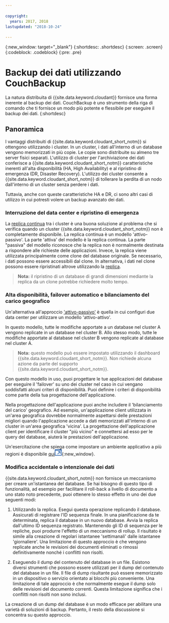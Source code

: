 ```yaml
---

copyright:
  years: 2017, 2018
lastupdated: "2018-10-24"

---
```


{:new_window: target="_blank"}
{:shortdesc: .shortdesc}
{:screen: .screen}
{:codeblock: .codeblock}
{:pre: .pre}

<!-- Acrolinx: 2017-05-02 -->

# Backup dei dati utilizzando CouchBackup

La natura distribuita di  {{site.data.keyword.cloudant}} fornisce una forma inerente al backup dei dati.
CouchBackup è uno strumento della riga di comando che ti fornisce  un modo più potente e flessibile per eseguire il backup dei dati.
{:shortdesc}

## Panoramica

I vantaggi distribuiti di {{site.data.keyword.cloudant_short_notm}} si ottengono utilizzando i cluster.
In un cluster,
i dati all'interno di un database vengono memorizzati in più copie.
Le copie sono distribuite su almeno tre server fisici separati.
L'utilizzo di cluster per l'archiviazione dei dati conferisce a {{site.data.keyword.cloudant_short_notm}}
caratteristiche inerenti all'alta disponibilità (HA, High Availability) e al ripristino di emergenza (DR, Disaster Recovery).
L'utilizzo dei cluster consente a {{site.data.keyword.cloudant_short_notm}} di tollerare la perdita di un nodo
dall'interno di un cluster senza perdere i dati.

Tuttavia,
anche con queste caratteristiche HA e DR,
ci sono altri casi di utilizzo in cui potresti volere un backup avanzato dei dati.

<div id="activepassive"></div>

### Interruzione del data center e ripristino di emergenza

La [replica continua](../api/replication.html#continuous-replication) tra i cluster è una buona soluzione al problema che si verifica quando
un cluster {{site.data.keyword.cloudant_short_notm}} non è completamente disponibile.
La replica continua è un modello 'attivo-passivo'.
La parte 'attiva' del modello è la replica continua.
La parte "passiva" del modello riconosce che la replica non è normalmente destinata a rispondere alle richieste delle applicazioni.
Invece,
la replica viene utilizzata principalmente come clone del database originale.
Se necessario,
i dati possono essere accessibili dal clone.
In alternativa,
i dati nel clone possono essere ripristinati altrove utilizzando la [replica](../api/replication.html).

>	**Nota:** il ripristino di un database di grandi dimensioni mediante la replica da un clone potrebbe richiedere molto tempo.

### Alta disponibilità, failover automatico e bilanciamento del carico geografico

Un'alternativa all'approccio ['attivo-passivo'](#activepassive) è quella in cui configuri due data center per utilizzare un modello 'attivo-attivo'.

In questo modello,
tutte le modifiche apportate a un database nel cluster A vengono replicate in un database nel cluster B.
Allo stesso modo,
tutte le modifiche apportate al database nel cluster B vengono replicate al database nel cluster A.

>	**Nota:** questo modello può essere impostato utilizzando il dashboard {{site.data.keyword.cloudant_short_notm}}.
Non richiede alcuna azione da parte del supporto {{site.data.keyword.cloudant_short_notm}}.

Con questo modello in uso,
puoi progettare le tue applicazioni del database per eseguire il 'failover' su uno dei cluster nel caso in cui vengano soddisfatti alcuni criteri di disponibilità.
Puoi definire i criteri di disponibilità come parte della tua progettazione dell'applicazione.

Nella progettazione dell'applicazione puoi anche includere il 'bilanciamento del carico' geografico.
Ad esempio,
un'applicazione client utilizzata in un'area geografica dovrebbe normalmente aspettarsi delle prestazioni migliori
quando l'applicazione accede a dati memorizzati all'interno di un cluster in un'area geografica 'vicina'.
La progettazione dell'applicazione client per identificare il cluster "più vicino" e connettersi ad esso per le query del database,
aiuterà le prestazioni dell'applicazione.

Un'esercitazione che spiega come impostare un ambiente applicativo a più regioni è disponibile
[qui![Icona link esterno](../images/launch-glyph.svg "Icona link esterno")](http://www.ibm.com/developerworks/cloud/library/cl-multi-region-bluemix-apps-with-cloudant-and-dyn-trs/index.html){:new_window}.

### Modifica accidentale o intenzionale dei dati

{{site.data.keyword.cloudant_short_notm}} non fornisce un meccanismo per creare un'istantanea del database.
Se hai bisogno di questo tipo di funzionalità,
ad esempio per facilitare il roll-back a livello di documento a uno stato noto precedente,
puoi ottenere lo stesso effetto in uno dei due seguenti modi:

1.	Utilizzando la replica. Esegui questa operazione replicando il database. Assicurati di registrare l'ID sequenza finale. In una pianificazione da te determinata, replica il database in un nuovo database. Avvia la replica dall'ultimo ID sequenza registrato. Mantenendo gli ID di sequenza per le repliche, puoi produrre l'effetto di un meccanismo di rollup. Il risultato è simile alla creazione di regolari istantanee 'settimanali' dalle istantanee 'giornaliere'. Una limitazione di questo approccio è che vengono replicate anche le revisioni dei documenti eliminati o rimossi definitivamente nonché i conflitti non risolti.

2.	Eseguendo il dump del contenuto del database in un file. Esistono diversi strumenti che possono essere utilizzati per il dump del contenuto del database in un file. Il file di dump risultante può essere memorizzato in un dispositivo o servizio orientato ai blocchi più conveniente. Una limitazione di tale approccio è che normalmente esegue il dump solo delle revisioni del documento correnti. Questa limitazione significa che i conflitti non risolti non sono inclusi.

La creazione di un dump del database è un modo efficace per abilitare una varietà di soluzioni di backup.
Pertanto,
il resto della discussione si concentra su questo approccio.

<!--
https://developer.ibm.com/clouddataservices/2016/03/22/simple-couchdb-and-cloudant-backup/

A useful approach is to have couchbackup's snapshots placed on the {{site.data.keyword.cloud}} Object Storage service, as described here:

https://developer.ibm.com/recipes/tutorials/object-storage-cloudant-backup/
-->
